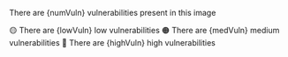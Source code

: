 
There are {numVuln} vulnerabilities present in this image

🟡 There are {lowVuln} low vulnerabilities
🟠 There are {medVuln} medium vulnerabilities
🔴 There are {highVuln} high vulnerabilities
